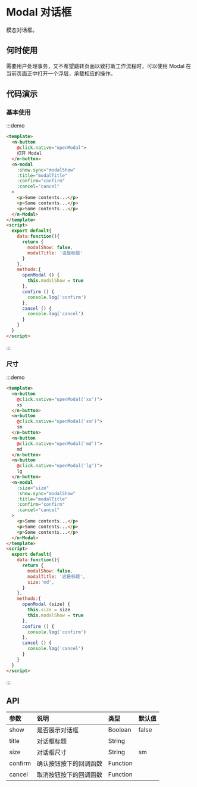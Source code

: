 # Modal 对话框

模态对话框。

## 何时使用
需要用户处理事务，又不希望跳转页面以致打断工作流程时，可以使用 Modal 在当前页面正中打开一个浮层，承载相应的操作。


## 代码演示
### 基本使用
:::demo
```html
<template>
  <n-button 
    @click.native="openModal">
    打开 Modal
  </n-button>
  <n-modal
    :show.sync="modalShow"
    :title="modalTitle"
    :confirm="confirm"
    :cancel="cancel"
  >
    <p>Some contents...</p>
    <p>Some contents...</p>
    <p>Some contents...</p>
  </n-Modal>
</template>
<script>
  export default{
    data:function(){
      return {
        modalShow: false,
        modalTitle: '这是标题'
      }
    },
    methods:{
      openModal () {
        this.modalShow = true
      },
      confirm () {
        console.log('confirm')
      },
      cancel () {
        console.log('cancel')
      }
    }
  }
</script>

```
:::

### 尺寸
:::demo
```html
<template>
  <n-button 
    @click.native="openModal('xs')">
    xs
  </n-button>
  <n-button 
    @click.native="openModal('sm')">
    sm
  </n-button>
  <n-button 
    @click.native="openModal('md')">
    md
  </n-button>
  <n-button 
    @click.native="openModal('lg')">
    lg
  </n-button>
  <n-modal
    :size="size"
    :show.sync="modalShow"
    :title="modalTitle"
    :confirm="confirm"
    :cancel="cancel"
  >
    <p>Some contents...</p>
    <p>Some contents...</p>
    <p>Some contents...</p>
  </n-Modal>
</template>
<script>
  export default{
    data:function(){
      return {
        modalShow: false,
        modalTitle: '这是标题',
        size:'md',
      }
    },
    methods:{
      openModal (size) {
        this.size = size
        this.modalShow = true
      },
      confirm () {
        console.log('confirm')
      },
      cancel () {
        console.log('cancel')
      }
    }
  }
</script>

```
:::

## API

| 参数 | 说明 | 类型 | 默认值 |
| :--- | :--- | :--- | :--- |
| show | 是否展示对话框 | Boolean | false |
| title | 对话框标题 | String |  |
| size | 对话框尺寸 | String | sm |
| confirm    | 确认按钮按下的回调函数 | Function     |  |
| cancel    | 取消按钮按下的回调函数 | Function     |  |